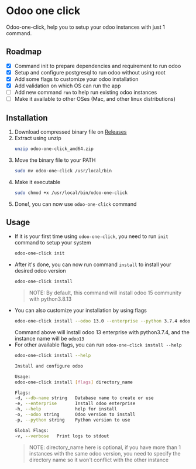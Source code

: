 # Odoo one click

Odoo-one-click, help you to setup your odoo instances with just 1 command.

## Roadmap
- [x] Command init to prepare dependencies and requirement to run odoo
- [x] Setup and configure postgresql to run odoo without using root
- [x] Add some flags to customize your odoo installation
- [x] Add validation on which OS can run the app
- [ ] Add new command `run` to help run existing odoo instances
- [ ] Make it available to other OSes (Mac, and other linux distributions)

## Installation
1. Download compressed binary file on [Releases](https://github.com/rockavoldy/odoo-one-click/releases/latest)
2. Extract using unzip
    ```sh
    unzip odoo-one-click_amd64.zip
    ```
3. Move the binary file to your PATH
    ```sh
    sudo mv odoo-one-click /usr/local/bin
    ```
4. Make it executable
    ```sh
    sudo chmod +x /usr/local/bin/odoo-one-click
    ```
5. Done!, you can now use `odoo-one-click` command

## Usage
- If it is your first time using `odoo-one-click`, you need to run `init` command to setup your system
    ```sh
    odoo-one-click init
    ```
- After it's done, you can now run command `install` to install your desired odoo version
    ```sh
    odoo-one-click install
    ```
    > NOTE: By default, this command will install odoo 15 community with python3.8.13
-  You can also customize your installation by using flags
    ```sh
    odoo-one-click install --odoo 13.0 --enterprise --python 3.7.4 odoo13
    ```
    Command above will install odoo 13 enterprise with python3.7.4, and the instance name will be `odoo13`
- For other available flags, you can run `odoo-one-click install --help`
    ```sh
    odoo-one-click install --help
    
    Install and configure odoo

    Usage:
    odoo-one-click install [flags] directory_name

    Flags:
    -d, --db-name string   Database name to create or use
    -e, --enterprise       Install odoo enterprise
    -h, --help             help for install
    -o, --odoo string      Odoo version to install
    -p, --python string    Python version to use

    Global Flags:
    -v, --verbose   Print logs to stdout
    ```
    > NOTE: directory_name here is optional, if you have more than 1 instances with the same odoo version, you need to specify the directory name so it won't conflict with the other instance
